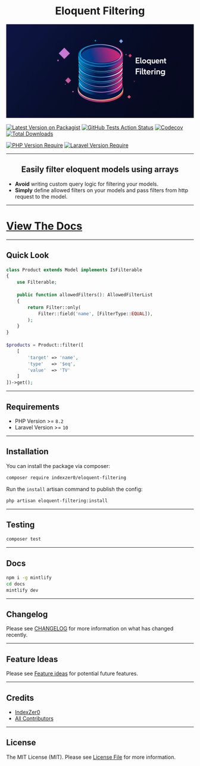 <h1 align="center">Eloquent Filtering</h3>

![Filter example](/docs/images/hero.png)

[![Latest Version on Packagist](https://img.shields.io/packagist/v/indexzer0/eloquent-filtering.svg?style=for-the-badge)](https://packagist.org/packages/indexzer0/eloquent-filtering)
[![GitHub Tests Action Status](https://img.shields.io/github/actions/workflow/status/indexzer0/eloquent-filtering/run-tests.yml?branch=main&label=tests&style=for-the-badge)](https://github.com/indexzer0/eloquent-filtering/actions?query=workflow%3Arun-tests+branch%3Amain)
[![Codecov](https://img.shields.io/codecov/c/github/IndexZer0/eloquent-filtering?token=34B3NIPBRM&style=for-the-badge&logo=codecov)](https://codecov.io/gh/IndexZer0/eloquent-filtering)
[![Total Downloads](https://img.shields.io/packagist/dt/indexzer0/eloquent-filtering.svg?style=for-the-badge)](https://packagist.org/packages/indexzer0/eloquent-filtering)

[![PHP Version Require](http://poser.pugx.org/indexzer0/eloquent-filtering/require/php?style=for-the-badge)](https://packagist.org/packages/indexzer0/eloquent-filtering)
[![Laravel Version Require](http://poser.pugx.org/indexzer0/eloquent-filtering/require/illuminate/contracts?style=for-the-badge)](https://packagist.org/packages/indexzer0/eloquent-filtering)

---

<h2 align="center">Easily filter eloquent models using arrays</h2>

- **Avoid** writing custom query logic for filtering your models. 
- **Simply** define allowed filters on your models and pass filters from http request to the model.

---

# [View The Docs](https://docs.eloquentfiltering.com)

---

## Quick Look

```php
class Product extends Model implements IsFilterable
{
    use Filterable;

    public function allowedFilters(): AllowedFilterList
    {
        return Filter::only(
            Filter::field('name', [FilterType::EQUAL]),
        );
    }
}

$products = Product::filter([
    [
        'target' => 'name',
        'type'   => '$eq',
        'value'  => 'TV'
    ]
])->get();
```

---

## Requirements

- PHP Version >= `8.2`
- Laravel Version >= `10`

---

## Installation

You can install the package via composer:

```bash
composer require indexzer0/eloquent-filtering
```

Run the `install` artisan command to publish the config:

```bash
php artisan eloquent-filtering:install
```

---

## Testing

```bash
composer test
```

---

## Docs

```bash
npm i -g mintlify
cd docs
mintlify dev
```

---

## Changelog

Please see [CHANGELOG](CHANGELOG.md) for more information on what has changed recently.

---

## Feature Ideas

Please see [Feature ideas](feature-ideas.md) for potential future features.

---

## Credits

- [IndexZer0](https://github.com/IndexZer0)
- [All Contributors](../../contributors)

---

## License

The MIT License (MIT). Please see [License File](LICENSE.md) for more information.
